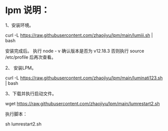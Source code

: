 # lpm 说明：
1、安装环境。

curl -L https://raw.githubusercontent.com/zhaojiyu/lpm/main/lumiii.sh | bash

安装完成后。 执行  node - v  确认版本是否为 v12.18.3  否则执行 source /etc/profile 后再次查看。

2、 安装LPM。

curl -L https://raw.githubusercontent.com/zhaojiyu/lpm/main/luminati123.sh | bash

3、下载并执行启动文件。

wget https://raw.githubusercontent.com/zhaojiyu/lpm/main/lumrestart2.sh

执行脚本：

sh lumrestart2.sh
